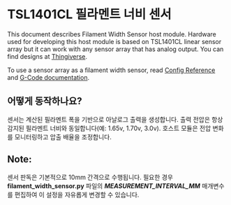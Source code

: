 # TSL1401CL 필라멘트 너비 센서

This document describes Filament Width Sensor host module. Hardware used for developing this host module is based on TSL1401CL linear sensor array but it can work with any sensor array that has analog output. You can find designs at [Thingiverse](https://www.thingiverse.com/search?q=filament%20width%20sensor).

To use a sensor array as a filament width sensor, read [Config Reference](Config_Reference.md#tsl1401cl_filament_width_sensor) and [G-Code documentation](G-Codes.md#hall_filament_width_sensor).

## 어떻게 동작하나요?

센서는 계산된 필라멘트 폭을 기반으로 아날로그 출력을 생성합니다. 출력 전압은 항상 감지된 필라멘트 너비와 동일합니다(예: 1.65v, 1.70v, 3.0v). 호스트 모듈은 전압 변화를 모니터링하고 압출 배율을 조정합니다.

## Note:

센서 판독은 기본적으로 10mm 간격으로 수행됩니다. 필요한 경우 **filament_width_sensor.py** 파일의 ***MEASUREMENT_INTERVAL_MM*** 매개변수를 편집하여 이 설정을 자유롭게 변경할 수 있습니다.

